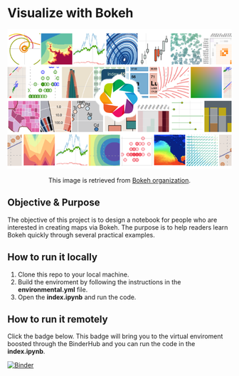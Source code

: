 # Visualize with Bokeh

<p align="center"> <img src="image/bokeh.png" /> </p>
<p align="center"> This image is retrieved from <a href="https://docs.bokeh.org/en/latest/index.html">Bokeh organization</a>. </p>

## Objective & Purpose
The objective of this project is to design a notebook for people who are interested in creating maps via Bokeh. The purpose is to help readers learn Bokeh quickly through several practical examples. 

## How to run it locally
1. Clone this repo to your local machine.
2. Build the enviroment by following the instructions in the **environmental.yml** file.
3. Open the **index.ipynb** and run the code. 

## How to run it remotely
Click the badge below. This badge will bring you to the virtual enviroment boosted through the BinderHub and you can run the code in the **index.ipynb**. 

[![Binder](https://mybinder.org/badge_logo.svg)](https://mybinder.org/v2/gh/Ray800413/Visualize_with_Bokeh/master)
